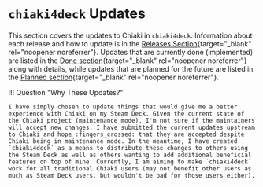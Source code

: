 # `chiaki4deck` Updates

This section covers the updates to Chiaki in `chiaki4deck`. Information about each release and how to update is in the [Releases Section](releases.md){target="_blank" rel="noopener noreferrer"}. Updates that are currently done (implemented) are listed in the [Done section](done.md){target="_blank" rel="noopener noreferrer"} along with details, while updates that are planned for the future are listed in the [Planned section](planned.md){target="_blank" rel="noopener noreferrer"}.

!!! Question "Why These Updates?"

    I have simply chosen to update things that would give me a better experience with Chiaki on my Steam Deck. Given the current state of the Chiaki project (maintenance mode), I'm not sure if the maintainers will accept new changes. I have submitted the current updates upstream to Chiaki and hope :fingers_crossed: that they are accepted despite Chiaki being in maintenance mode. In the meantime, I have created `chiaki4deck` as a means to distribute these changes to others using the Steam Deck as well as others wanting to add additional beneficial features on top of mine. Currently, I am aiming to make `chiaki4deck` work for all traditional Chiaki users (may not benefit other users as much as Steam Deck users, but wouldn't be bad for those users either).